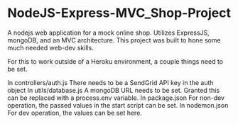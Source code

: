 # NodeJS-Express-MVC_Shop-Project
A nodejs web application for a mock online shop. Utilizes ExpressJS, mongoDB, and an MVC architecture. This project was built to hone some much needed web-dev skills.


For this to work outside of a Heroku environment, a couple things need to be set.

In controllers/auth.js
  There needs to be a SendGrid API key in the auth object
In utils/database.js
  A mongoDB URL needs to be set. Granted this can be replaced with a process.env variable.
In package.json
  For non-dev operation, the passed values in the start script can be set.
In nodemon.json
  For dev operation, the values can be set here.
